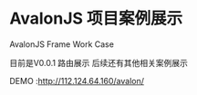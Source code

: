 AvalonJS  项目案例展示
==========

AvalonJS Frame Work Case

目前是V0.0.1 路由展示 后续还有其他相关案例展示

DEMO :http://112.124.64.160/avalon/
